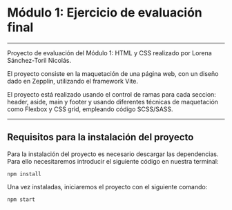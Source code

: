 # Módulo 1: Ejercicio de evaluación final

---

Proyecto de evaluación del Módulo 1: HTML y CSS realizado por Lorena Sánchez-Toril Nicolás.

El proyecto consiste en la maquetación de una página web, con un diseño dado en Zepplin, utilizando el framework Vite.

El proyecto está realizado usando el control de ramas para cada seccion: header, aside, main y footer y usando diferentes técnicas de maquetación como Flexbox y CSS grid, empleando código SCSS/SASS.

---

## Requisitos para la instalación del proyecto

Para la instalación del proyecto es necesario descargar las dependencias. Para ello necesitaremos introducir el siguiente código en nuestra terminal:

`npm install`

Una vez instaladas, iniciaremos el proyecto con el siguiente comando:

`npm start`
